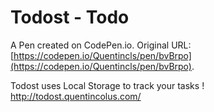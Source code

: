 # Todost - Todo

A Pen created on CodePen.io. Original URL: [https://codepen.io/Quentincls/pen/bvBrpo](https://codepen.io/Quentincls/pen/bvBrpo).

Todost uses Local Storage to track your tasks !
http://todost.quentincolus.com/

